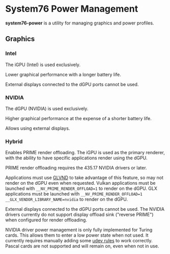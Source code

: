 # System76 Power Management

**system76-power** is a utility for managing graphics and power profiles.

## Graphics

### Intel

The iGPU (Intel) is used exclusively.

Lower graphical performance with a longer battery life.

External displays connected to the dGPU ports cannot be used.

### NVIDIA

The dGPU (NVIDIA) is used exclusively.

Higher graphical performance at the expense of a shorter battery life.

Allows using external displays.

### Hybrid

Enables PRIME render offloading. The iGPU is used as the primary renderer, with
the ability to have specific applications render using the dGPU.

PRIME render offloading requires the 435.17 NVIDIA drivers or later.

Applications must use [GLVND] to take advantage of this feature, so may not
render on the dGPU even when requested. Vulkan applications must be launched
with `__NV_PRIME_RENDER_OFFLOAD=1` to render on the dGPU. GLX applications must
be launched with `__NV_PRIME_RENDER_OFFLOAD=1 __GLX_VENDOR_LIBRARY_NAME=nvidia`
to render on the dGPU.

External displays connected to the dGPU ports cannot be used. The NVIDIA
drivers currently do not support display offload sink ("reverse PRIME") when
configured for render offloading.

NVIDIA driver power management is only fully implemented for Turing cards. This
allows them to enter a low power state when not used. It currently requires
manually adding some [udev rules] to work correctly. Pascal cards are not
supported and will remain on, even when not in use.


[GLVND]: https://github.com/NVIDIA/libglvnd
[udev rules]: https://download.nvidia.com/XFree86/Linux-x86_64/435.21/README/dynamicpowermanagement.html#AutomatedSetup803b0
